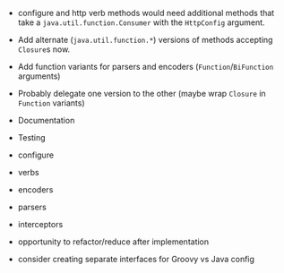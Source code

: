 
* configure and http verb methods would need additional methods that take a `java.util.function.Consumer` with the `HttpConfig` argument.
* Add alternate (`java.util.function.*`) versions of methods accepting `Closure`s now.
* Add function variants for parsers and encoders (`Function`/`BiFunction` arguments)
* Probably delegate one version to the other (maybe wrap `Closure` in `Function` variants)

* Documentation 
* Testing

* configure
* verbs
* encoders
* parsers
* interceptors

* opportunity to refactor/reduce after implementation
* consider creating separate interfaces for Groovy vs Java config